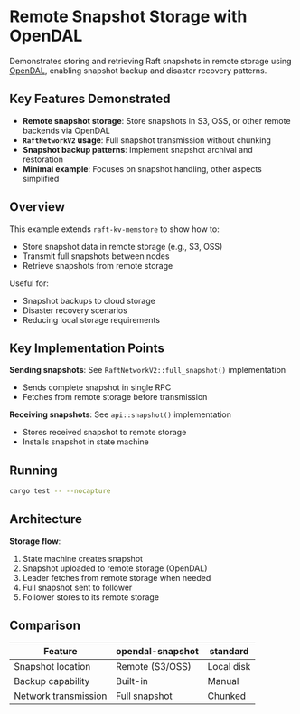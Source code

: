 # Remote Snapshot Storage with OpenDAL

Demonstrates storing and retrieving Raft snapshots in remote storage using [OpenDAL](https://docs.rs/opendal), enabling snapshot backup and disaster recovery patterns.

## Key Features Demonstrated

- **Remote snapshot storage**: Store snapshots in S3, OSS, or other remote backends via OpenDAL
- **`RaftNetworkV2` usage**: Full snapshot transmission without chunking
- **Snapshot backup patterns**: Implement snapshot archival and restoration
- **Minimal example**: Focuses on snapshot handling, other aspects simplified

## Overview

This example extends `raft-kv-memstore` to show how to:
- Store snapshot data in remote storage (e.g., S3, OSS)
- Transmit full snapshots between nodes
- Retrieve snapshots from remote storage

Useful for:
- Snapshot backups to cloud storage
- Disaster recovery scenarios
- Reducing local storage requirements

## Key Implementation Points

**Sending snapshots**: See `RaftNetworkV2::full_snapshot()` implementation
- Sends complete snapshot in single RPC
- Fetches from remote storage before transmission

**Receiving snapshots**: See `api::snapshot()` implementation
- Stores received snapshot to remote storage
- Installs snapshot in state machine

## Running

```bash
cargo test -- --nocapture
```

## Architecture

**Storage flow**:
1. State machine creates snapshot
2. Snapshot uploaded to remote storage (OpenDAL)
3. Leader fetches from remote storage when needed
4. Full snapshot sent to follower
5. Follower stores to its remote storage

## Comparison

| Feature | opendal-snapshot | standard |
|---------|------------------|----------|
| Snapshot location | Remote (S3/OSS) | Local disk |
| Backup capability | Built-in | Manual |
| Network transmission | Full snapshot | Chunked |
